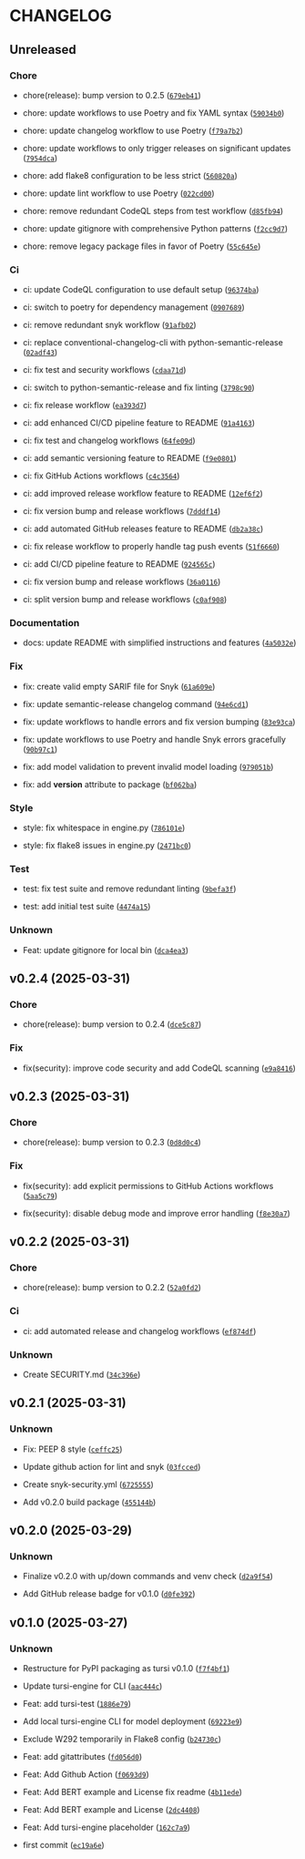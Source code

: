 # CHANGELOG


## Unreleased

### Chore

* chore(release): bump version to 0.2.5 ([`679eb41`](https://github.com/BlueTursi/tursi-ai/commit/679eb41ab58a61f85912059bac66455d323b647b))

* chore: update workflows to use Poetry and fix YAML syntax ([`59034b0`](https://github.com/BlueTursi/tursi-ai/commit/59034b06c63c55bebd3095014845e8b26c62bd0c))

* chore: update changelog workflow to use Poetry ([`f79a7b2`](https://github.com/BlueTursi/tursi-ai/commit/f79a7b20f261e2bd32768c527e3d02551cbffe36))

* chore: update workflows to only trigger releases on significant updates ([`7954dca`](https://github.com/BlueTursi/tursi-ai/commit/7954dcac4fb12a563e841711f5a8e9b2dbe7c16e))

* chore: add flake8 configuration to be less strict ([`560820a`](https://github.com/BlueTursi/tursi-ai/commit/560820a931890f6e0c7a1a194a2c6f435cc9938d))

* chore: update lint workflow to use Poetry ([`022cd00`](https://github.com/BlueTursi/tursi-ai/commit/022cd0067eea4d784f8d1bbe436e2588aef739af))

* chore: remove redundant CodeQL steps from test workflow ([`d85fb94`](https://github.com/BlueTursi/tursi-ai/commit/d85fb9424fac1b867e7399222c57aba847720e2e))

* chore: update gitignore with comprehensive Python patterns ([`f2cc9d7`](https://github.com/BlueTursi/tursi-ai/commit/f2cc9d78cea463a9129d150dbb1c771032fc403a))

* chore: remove legacy package files in favor of Poetry ([`55c645e`](https://github.com/BlueTursi/tursi-ai/commit/55c645e747805e130bbb13532d85fa90e388fb25))

### Ci

* ci: update CodeQL configuration to use default setup ([`96374ba`](https://github.com/BlueTursi/tursi-ai/commit/96374baa0a0c62889706de1b1b2bd281f479b926))

* ci: switch to poetry for dependency management ([`0907689`](https://github.com/BlueTursi/tursi-ai/commit/0907689d145de65cbe8aa4ee211cba01aa56c410))

* ci: remove redundant snyk workflow ([`91afb02`](https://github.com/BlueTursi/tursi-ai/commit/91afb02069c9586631ecc5328e0ae964181386c2))

* ci: replace conventional-changelog-cli with python-semantic-release ([`02adf43`](https://github.com/BlueTursi/tursi-ai/commit/02adf432920ebcccfe5a07a9252e3578f7d7ed50))

* ci: fix test and security workflows ([`cdaa71d`](https://github.com/BlueTursi/tursi-ai/commit/cdaa71d0c2de181d1e800e69242f8b36f4271d14))

* ci: switch to python-semantic-release and fix linting ([`3798c90`](https://github.com/BlueTursi/tursi-ai/commit/3798c90ea8db966e120da781aaec8fe6f13d38fe))

* ci: fix release workflow ([`ea393d7`](https://github.com/BlueTursi/tursi-ai/commit/ea393d7e08434acd76656b71c188089839f2b616))

* ci: add enhanced CI/CD pipeline feature to README ([`91a4163`](https://github.com/BlueTursi/tursi-ai/commit/91a4163158a819de6dddc30fe2157ca859296666))

* ci: fix test and changelog workflows ([`64fe09d`](https://github.com/BlueTursi/tursi-ai/commit/64fe09d9f73e1bb489cd75f1cd186cd01551cc2c))

* ci: add semantic versioning feature to README ([`f9e0801`](https://github.com/BlueTursi/tursi-ai/commit/f9e08010dbc2656d5beba46b8b7b841801534861))

* ci: fix GitHub Actions workflows ([`c4c3564`](https://github.com/BlueTursi/tursi-ai/commit/c4c35643d549f45c511e4bec62e0cbb003f79ca6))

* ci: add improved release workflow feature to README ([`12ef6f2`](https://github.com/BlueTursi/tursi-ai/commit/12ef6f2dc0f26268c68fc10f9ef802875b06bec8))

* ci: fix version bump and release workflows ([`7dddf14`](https://github.com/BlueTursi/tursi-ai/commit/7dddf148ede869e0b39ccf52101927a818f340d5))

* ci: add automated GitHub releases feature to README ([`db2a38c`](https://github.com/BlueTursi/tursi-ai/commit/db2a38c9f4f2e0503ede44459e1b3059da56e632))

* ci: fix release workflow to properly handle tag push events ([`51f6660`](https://github.com/BlueTursi/tursi-ai/commit/51f66609ece98cb4b315ef3dd15fea65f7467e4c))

* ci: add CI/CD pipeline feature to README ([`924565c`](https://github.com/BlueTursi/tursi-ai/commit/924565cdb55677f6cc54f179ea06fd1b7c20a737))

* ci: fix version bump and release workflows ([`36a0116`](https://github.com/BlueTursi/tursi-ai/commit/36a011631c531099fb644bee8fa4e718f4e77a7e))

* ci: split version bump and release workflows ([`c0af908`](https://github.com/BlueTursi/tursi-ai/commit/c0af908e40c1ab8539a2af63672986d8f35a1827))

### Documentation

* docs: update README with simplified instructions and features ([`4a5032e`](https://github.com/BlueTursi/tursi-ai/commit/4a5032ed0bd7eca5cd189704980c5029a6cb1f4e))

### Fix

* fix: create valid empty SARIF file for Snyk ([`61a609e`](https://github.com/BlueTursi/tursi-ai/commit/61a609ed72e1f4b3645820dbc0e9e14a56ca6fc7))

* fix: update semantic-release changelog command ([`94e6cd1`](https://github.com/BlueTursi/tursi-ai/commit/94e6cd18e4b248812f30bbf1d57b747a09d42f7f))

* fix: update workflows to handle errors and fix version bumping ([`83e93ca`](https://github.com/BlueTursi/tursi-ai/commit/83e93ca04ad2a233e75b3f1c5f438693c0284739))

* fix: update workflows to use Poetry and handle Snyk errors gracefully ([`90b97c1`](https://github.com/BlueTursi/tursi-ai/commit/90b97c10bee4803009f9a5c509c8b719a0e7fd50))

* fix: add model validation to prevent invalid model loading ([`979051b`](https://github.com/BlueTursi/tursi-ai/commit/979051bf3aeaa7fa43df34b35274a23edd003375))

* fix: add __version__ attribute to package ([`bf062ba`](https://github.com/BlueTursi/tursi-ai/commit/bf062ba12997ae2c650675d2d77860c474ce8a07))

### Style

* style: fix whitespace in engine.py ([`786101e`](https://github.com/BlueTursi/tursi-ai/commit/786101e3d64251776c7c44f7bceb09fc7692f457))

* style: fix flake8 issues in engine.py ([`2471bc0`](https://github.com/BlueTursi/tursi-ai/commit/2471bc0fd0da33216b23ecbf4a26907239aa7cf8))

### Test

* test: fix test suite and remove redundant linting ([`9befa3f`](https://github.com/BlueTursi/tursi-ai/commit/9befa3fea1cd39f5bf3afae6de20853bbf19faa6))

* test: add initial test suite ([`4474a15`](https://github.com/BlueTursi/tursi-ai/commit/4474a158e86ac699c35a710699a4b3b63ed85927))

### Unknown

* Feat: update gitignore for local bin ([`dca4ea3`](https://github.com/BlueTursi/tursi-ai/commit/dca4ea32dce787f326fa3dec0fc1c7380565ffc5))



## v0.2.4 (2025-03-31)

### Chore

* chore(release): bump version to 0.2.4 ([`dce5c87`](https://github.com/BlueTursi/tursi-ai/commit/dce5c8781e54ab245083ae7c1bdbef68b185ccc2))

### Fix

* fix(security): improve code security and add CodeQL scanning ([`e9a8416`](https://github.com/BlueTursi/tursi-ai/commit/e9a84161501197aa4b1602231e2ab497eb9a1cc8))


## v0.2.3 (2025-03-31)

### Chore

* chore(release): bump version to 0.2.3 ([`0d8d0c4`](https://github.com/BlueTursi/tursi-ai/commit/0d8d0c4faffc7270c045fb85d2a3317d48fb026e))

### Fix

* fix(security): add explicit permissions to GitHub Actions workflows ([`5aa5c79`](https://github.com/BlueTursi/tursi-ai/commit/5aa5c791021c9a78fa9e494e0b2e51b548dd57ae))

* fix(security): disable debug mode and improve error handling ([`f8e30a7`](https://github.com/BlueTursi/tursi-ai/commit/f8e30a757bb83ae385768228578d9018a983e761))


## v0.2.2 (2025-03-31)

### Chore

* chore(release): bump version to 0.2.2 ([`52a0fd2`](https://github.com/BlueTursi/tursi-ai/commit/52a0fd287359431e0f16df095b395f970b85a6a1))

### Ci

* ci: add automated release and changelog workflows ([`ef874df`](https://github.com/BlueTursi/tursi-ai/commit/ef874dfaf60f48d893d713dd431dc69de7a6d535))

### Unknown

* Create SECURITY.md ([`34c396e`](https://github.com/BlueTursi/tursi-ai/commit/34c396edac6c1b04cf8ceec96645e88768af62b2))


## v0.2.1 (2025-03-31)

### Unknown

* Fix: PEEP 8 style ([`ceffc25`](https://github.com/BlueTursi/tursi-ai/commit/ceffc25e335a03520717f1c8053eb8723dd7e603))

* Update github action for lint and snyk ([`03fcced`](https://github.com/BlueTursi/tursi-ai/commit/03fcced51aed6126eeab359c911436ebd8c0a669))

* Create snyk-security.yml ([`6725555`](https://github.com/BlueTursi/tursi-ai/commit/672555551feb5cae7be93f445a65c4ca4d2b595f))

* Add v0.2.0 build package ([`455144b`](https://github.com/BlueTursi/tursi-ai/commit/455144bcec1a9dfaa372eb1653458ec410793f3f))


## v0.2.0 (2025-03-29)

### Unknown

* Finalize v0.2.0 with up/down commands and venv check ([`d2a9f54`](https://github.com/BlueTursi/tursi-ai/commit/d2a9f546410f2cdd4d16679ed341bd7ced7e5b25))

* Add GitHub release badge for v0.1.0 ([`d0fe392`](https://github.com/BlueTursi/tursi-ai/commit/d0fe392b502a96b1dbe1ba8e37be353ea0cd0f70))


## v0.1.0 (2025-03-27)

### Unknown

* Restructure for PyPI packaging as tursi v0.1.0 ([`f7f4bf1`](https://github.com/BlueTursi/tursi-ai/commit/f7f4bf19b287d491ca7bbc2fd16903a1580784b3))

* Update tursi-engine for CLI ([`aac444c`](https://github.com/BlueTursi/tursi-ai/commit/aac444c15a73d72c58087688553889cf54e78195))

* Feat: add tursi-test ([`1886e79`](https://github.com/BlueTursi/tursi-ai/commit/1886e791d68b6e11f6631adfa43776caae7fc62c))

* Add local tursi-engine CLI for model deployment ([`69223e9`](https://github.com/BlueTursi/tursi-ai/commit/69223e9c4c7bc213048e7f2da3b99255fd8b7a79))

* Exclude W292 temporarily in Flake8 config ([`b24730c`](https://github.com/BlueTursi/tursi-ai/commit/b24730c90bacd378abaae4e6a93bfbe0882b7084))

* Feat: add gitattributes ([`fd056d0`](https://github.com/BlueTursi/tursi-ai/commit/fd056d05eb5df92f4b2bd35f31af19e1d0c2f706))

* Feat: Add Github Action ([`f0693d9`](https://github.com/BlueTursi/tursi-ai/commit/f0693d911e6ac307b598e7947c3860b54509fe7e))

* Feat: Add BERT example and License fix readme ([`4b11ede`](https://github.com/BlueTursi/tursi-ai/commit/4b11ede17fe546f682562607bd82ac563762edb7))

* Feat: Add BERT example and License ([`2dc4408`](https://github.com/BlueTursi/tursi-ai/commit/2dc440874c2c204e5342a41da63368dc696154b2))

* Feat: Add tursi-engine placeholder ([`162c7a9`](https://github.com/BlueTursi/tursi-ai/commit/162c7a954282eac46431d4b30767d2f047659972))

* first commit ([`ec19a6e`](https://github.com/BlueTursi/tursi-ai/commit/ec19a6e84c0d131e460d4634e86b47ff8eff828b))
